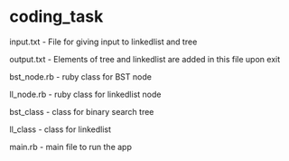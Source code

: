 # coding_task

input.txt - File for giving input to linkedlist and tree

output.txt - Elements of tree and linkedlist are added in this file upon exit

bst_node.rb - ruby class for BST node

ll_node.rb - ruby class for linkedlist node

bst_class - class for binary search tree

ll_class - class for linkedlist 

main.rb - main file to run the app
